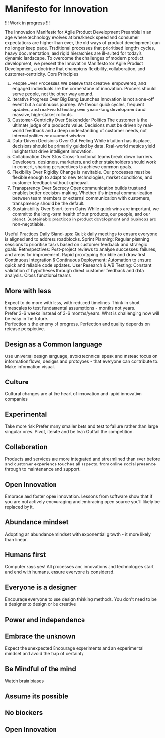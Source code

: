 
# Manifesto for Innovation

!!! Work in progress !!!

The Innovation Manifesto for Agile Product Development
Preamble
In an age where technology evolves at breakneck speed and consumer expectations are higher than ever, the old ways of product development can no longer keep pace. Traditional processes that prioritised lengthy cycles, heavy documentation, and rigid hierarchies are ill-suited for today’s dynamic landscape.
To overcome the challenges of modern product development, we present the Innovation Manifesto for Agile Product Development, a doctrine that champions flexibility, collaboration, and customer-centricity.
Core Principles
1. People Over Processes
We believe that creative, empowered, and engaged individuals are the cornerstone of innovation. Process should serve people, not the other way around.
2. Iterative Progress Over Big Bang Launches
Innovation is not a one-off event but a continuous journey. We favour quick cycles, frequent updates, and real-world testing over years-long development and massive, high-stakes rollouts.
3. Customer-Centricity Over Stakeholder Politics
The customer is the ultimate judge of a product’s value. Decisions must be driven by real-world feedback and a deep understanding of customer needs, not internal politics or assumed wisdom.
4. Data-Driven Decisions Over Gut Feeling
While intuition has its place, decisions should be primarily guided by data. Real-world metrics yield insights that drive intelligent innovation.
5. Collaboration Over Silos
Cross-functional teams break down barriers. Developers, designers, marketers, and other stakeholders should work in concert, sharing perspectives to achieve common goals.
6. Flexibility Over Rigidity
Change is inevitable. Our processes must be flexible enough to adapt to new technologies, market conditions, and customer feedback without upheaval.
7. Transparency Over Secrecy
Open communication builds trust and enables better decision-making. Whether it's internal communication between team members or external communication with customers, transparency should be the default.
8. Sustainability Over Short-term Gains
While quick wins are important, we commit to the long-term health of our products, our people, and our planet. Sustainable practices in product development and business are non-negotiable.

Useful Practices
Daily Stand-ups: Quick daily meetings to ensure everyone is aligned and to address roadblocks.
Sprint Planning: Regular planning sessions to prioritise tasks based on customer feedback and strategic goals.
Retrospectives: Post-project reviews to analyse successes, failures, and areas for improvement.
Rapid prototyping
Scribble and draw first
Continuous Integration & Continuous Deployment: Automation to ensure quick and reliable code updates.
User Research & A/B Testing: Constant validation of hypotheses through direct customer feedback and data analysis.
Cross functional teams



## More with less
Expect to do more with less, with reduced timelines. Think in short timescales to test fundamental assumptions - months not years.  
Prefer 3-6  weeks instead of 3-6 months/years. What is challenging now will be easy in the future.  
Perfection is the enemy of progress.  Perfection and quality depends on release perspictive.

## Design as a Common language
Use universal design language, avoid technical speak and instead focus on information flows, designs and protoypes - that everyone can contribute to.
Make information visual.

## Culture
Cultural changes are at the heart of innovation and rapid innovation companies

## Experimental
Take more risk
Prefer many smaller bets and test to failure rather than large singular ones. Pivot, iterate and be lean
Outfail the competition.

## Collaboration
Products and services are more integrated and streamlined than ever before and customer experience touches all aspects.  from online social presence through to maintenance and support.

## Open Innovation
Embrace and foster open innovation. Lessons from software show that if you are not actively encouraging and embracing open source you’ll likely be replaced by it.

## Abundance mindset
Adopting an abundance mindset with exponential growth - it more likely than linear.

## Humans first
Computer says yes!  All processes and innovations and technologies start and end with humans, ensure everyone is considered.

## Everyone is a designer
Encourage everyone to use design thinking methods. You don't need to be a designer to design or be creative

## Power and independence
## Embrace the unknown
Expect the unexpected Encourage experiments and an experimental mindset and avoid the trap of certainty

## Be Mindful of the mind
Watch brain biases

## Assume its possible
## No blockers
## Open Innovation
